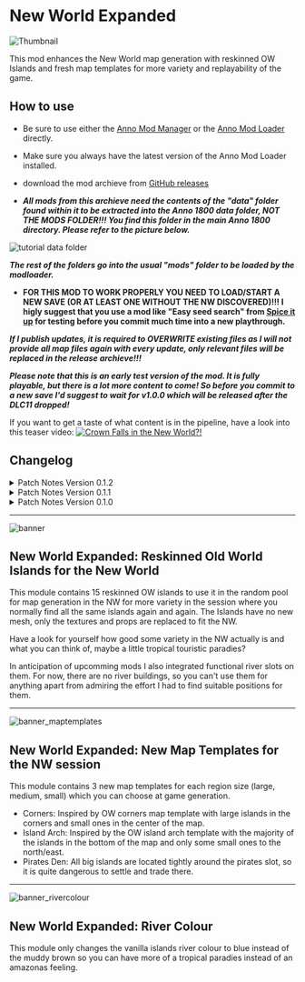 # New World Expanded

![Thumbnail](https://user-images.githubusercontent.com/64583643/189413460-86d79429-272c-4c3a-b243-3733c109e044.png)

 This mod enhances the New World map generation with reskinned OW Islands and fresh map templates for more variety and replayability of the game.

## How to use

- Be sure to use either the [Anno Mod Manager](https://www.nexusmods.com/anno1800/mods/35) or the [Anno Mod Loader](https://github.com/xforce/anno1800-mod-loader) directly.
- Make sure you always have the latest version of the Anno Mod Loader installed.
- download the mod archieve from [GitHub releases](https://github.com/Taludas/NewWorldExpanded/releases)

- ***All mods from this archieve need the contents of the "data" folder found within it to be extracted into the Anno 1800 data folder, NOT THE MODS FOLDER!!! You find this folder in the main Anno 1800 directory. Please refer to the picture below.***

![tutorial data folder](https://user-images.githubusercontent.com/64583643/189415899-dc65aac9-29ce-4641-b9ee-9d8406e64b93.png)

***The rest of the folders go into the usual "mods" folder to be loaded by the modloader.***

- **FOR THIS MOD TO WORK PROPERLY YOU NEED TO LOAD/START A NEW SAVE (OR AT LEAST ONE WITHOUT THE NW DISCOVERED)!!! I higly suggest that you use a mod like "Easy seed search" from [Spice it up](https://www.nexusmods.com/anno1800/mods/5) for testing before you commit much time into a new playthrough.**

***If I publish updates, it is required to OVERWRITE existing files as I will not provide all map files again with every update, only relevant files will be replaced in the release archieve!!!***

***Please note that this is an early test version of the mod. It is fully playable, but there is a lot more content to come! So before you commit to a new save I'd suggest to wait for v1.0.0 which will be released after the DLC11 dropped!***

If you want to get a taste of what content is in the pipeline, have a look into this teaser video:
[![Crown Falls in the New World?!](https://user-images.githubusercontent.com/64583643/189425612-91673a91-7dad-4fa3-8a97-8a10d0888cd6.jpg)](https://youtu.be/wSqFEBe8ZmY)

## Changelog
<details>
    <summary>Patch Notes Version 0.1.2</summary>

* Fixed a bug where some islands didn't get the new texture. Please download the latest release and overwrite the download of v0.1.0!

</details>
<details>
    <summary>Patch Notes Version 0.1.1</summary>

* HOTFIX: I forgot to add the most important file of all! The materialset texture file! Please download the latest release and overwrite the download of v0.1.0!

</details>
<details>
    <summary>Patch Notes Version 0.1.0</summary>

* Added island files.
* Added reskinned OW islands to random pool
* Added new map templates
* Added version with blue rivers in NW instead of muddy ones
</details>

-----

![banner](https://user-images.githubusercontent.com/64583643/189413451-f866f2cf-2e93-4c53-9e47-547e6d874627.png)
## New World Expanded: Reskinned Old World Islands for the New World
This module contains 15 reskinned OW islands to use it in the random pool for map generation in the NW for more variety in the session where you normally find all the same islands again and again. The Islands have no new mesh, only the textures and props are replaced to fit the NW. 

Have a look for yourself how good some variety in the NW actually is and what you can think of, maybe a little tropical touristic paradies?

In anticipation of upcomming mods I also integrated functional river slots on them. For now, there are no river buildings, so you can't use them for anything apart from admiring the effort I had to find suitable positions for them.

-----

![banner_maptemplates](https://user-images.githubusercontent.com/64583643/189413455-e66f04e8-e0af-4abb-bccb-0d3034a7bdd0.png)
## New World Expanded: New Map Templates for the NW session
This module contains 3 new map templates for each region size (large, medium, small) which you can choose at game generation.
- Corners: Inspired by OW corners map template with large islands in the corners and small ones in the center of the map.
- Island Arch: Inspired by the OW island arch template with the majority of the islands in the bottom of the map and only some small ones to the north/east.
- Pirates Den: All big islands are located tightly around the pirates slot, so it is quite dangerous to settle and trade there.

-----

![banner_rivercolour](https://user-images.githubusercontent.com/64583643/189413458-592e3a64-f896-42ed-a016-98c2d7551e0b.png)
## New World Expanded: River Colour
This module only changes the vanilla islands river colour to blue instead of the muddy brown so you can have more of a tropical paradies instead of an amazonas feeling.
